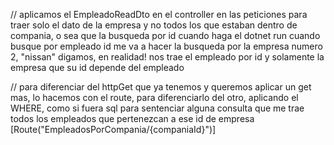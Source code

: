 // aplicamos el EmpleadoReadDto en el controller en las peticiones para traer solo el dato de la empresa y no todos los que estaban dentro de compania, o sea que la busqueda por id cuando haga el dotnet run cuando busque por empleado id me va a hacer la busqueda por la empresa numero 2, "nissan" digamos, en realidad! nos trae el empleado por id y solamente la empresa que su id depende del empleado

// para diferenciar del httpGet que ya tenemos y queremos aplicar un get mas, lo hacemos con el route,
para diferenciarlo del otro, aplicando el WHERE, como si fuera sql para sentenciar alguna consulta que me trae todos los empleados que pertenezcan a ese id de empresa
[Route("EmpleadosPorCompania/{companiaId}")]
